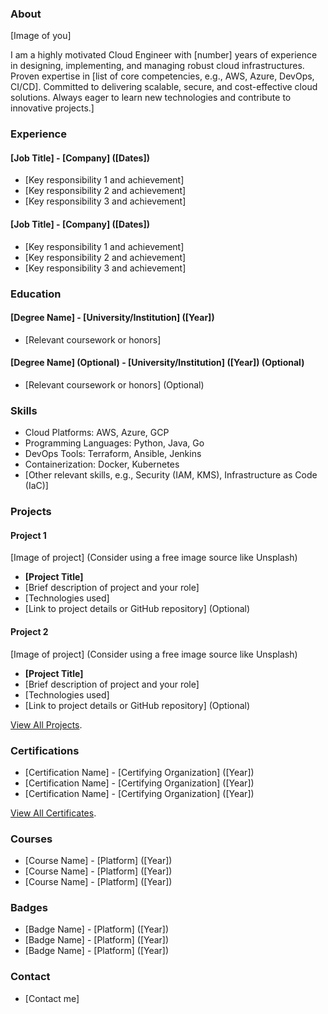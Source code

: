 

### About

[Image of you]

I am a highly motivated Cloud Engineer with [number] years of experience in designing, implementing, and managing robust cloud infrastructures. Proven expertise in [list of core competencies, e.g., AWS, Azure, DevOps, CI/CD]. Committed to delivering scalable, secure, and cost-effective cloud solutions. Always eager to learn new technologies and contribute to innovative projects.]


### Experience

#### [Job Title] - [Company] ([Dates])

* [Key responsibility 1 and achievement]
* [Key responsibility 2 and achievement]
* [Key responsibility 3 and achievement]

#### [Job Title] - [Company] ([Dates])

* [Key responsibility 1 and achievement]
* [Key responsibility 2 and achievement]
* [Key responsibility 3 and achievement]


### Education

#### [Degree Name] - [University/Institution] ([Year])

* [Relevant coursework or honors]

#### [Degree Name] (Optional) - [University/Institution] ([Year]) (Optional)

* [Relevant coursework or honors] (Optional)


### Skills

* Cloud Platforms: AWS, Azure, GCP
* Programming Languages: Python, Java, Go
* DevOps Tools: Terraform, Ansible, Jenkins
* Containerization: Docker, Kubernetes
* [Other relevant skills, e.g., Security (IAM, KMS), Infrastructure as Code (IaC)]


### Projects

#### Project 1

[Image of project] (Consider using a free image source like Unsplash)

* **[Project Title]**
* [Brief description of project and your role]
* [Technologies used]
* [Link to project details or GitHub repository] (Optional)

#### Project 2

[Image of project] (Consider using a free image source like Unsplash)

* **[Project Title]**
* [Brief description of project and your role]
* [Technologies used]
* [Link to project details or GitHub repository] (Optional)

[View All Projects](./projects.html).

### Certifications

* [Certification Name] - [Certifying Organization] ([Year])
* [Certification Name] - [Certifying Organization] ([Year])
* [Certification Name] - [Certifying Organization] ([Year])

[View All Certificates](./certificates.html).

### Courses

* [Course Name] - [Platform] ([Year])
* [Course Name] - [Platform] ([Year])
* [Course Name] - [Platform] ([Year])


### Badges
* [Badge Name] - [Platform] ([Year])
* [Badge Name] - [Platform] ([Year])
* [Badge Name] - [Platform] ([Year]) 


### Contact

* [Contact me]